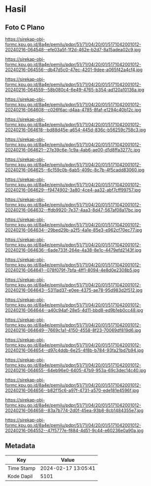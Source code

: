 # Hasil

## Foto C Plano

https://sirekap-obj-formc.kpu.go.id/8a4e/pemilu/pdpr/51/71/04/20/01/5171042001012-20240216-064548--efe03a5f-1f2d-462e-b2d7-8a15adea02c9.jpg

https://sirekap-obj-formc.kpu.go.id/8a4e/pemilu/pdpr/51/71/04/20/01/5171042001012-20240216-064556--db47d5c0-47ec-4201-9dee-a065f42a4cf4.jpg

https://sirekap-obj-formc.kpu.go.id/8a4e/pemilu/pdpr/51/71/04/20/01/5171042001012-20240216-064559--58b080c4-6e49-4765-b354-ad120a10136a.jpg

https://sirekap-obj-formc.kpu.go.id/8a4e/pemilu/pdpr/51/71/04/20/01/5171042001012-20240216-064608--c026f6ac-d4aa-4785-8faf-e1294c40b12c.jpg

https://sirekap-obj-formc.kpu.go.id/8a4e/pemilu/pdpr/51/71/04/20/01/5171042001012-20240216-064618--bd88d45e-a654-445d-836c-b56259c758c3.jpg

https://sirekap-obj-formc.kpu.go.id/8a4e/pemilu/pdpr/51/71/04/20/01/5171042001012-20240216-064621--27e39c6e-1c9a-4ab6-ae00-d1d8ffa3277c.jpg

https://sirekap-obj-formc.kpu.go.id/8a4e/pemilu/pdpr/51/71/04/20/01/5171042001012-20240216-064625--6c159c0b-6ab5-409c-8c7b-4f5cadd83060.jpg

https://sirekap-obj-formc.kpu.go.id/8a4e/pemilu/pdpr/51/71/04/20/01/5171042001012-20240216-064629--f9474902-3a80-4ce4-aa32-abf7cff99757.jpg

https://sirekap-obj-formc.kpu.go.id/8a4e/pemilu/pdpr/51/71/04/20/01/5171042001012-20240216-064632--ffdb9920-7e37-4aa3-8d47-567af08a17bc.jpg

https://sirekap-obj-formc.kpu.go.id/8a4e/pemilu/pdpr/51/71/04/20/01/5171042001012-20240216-064634--29bed29b-a2f5-4a1e-85e3-e962cf70ec77.jpg

https://sirekap-obj-formc.kpu.go.id/8a4e/pemilu/pdpr/51/71/04/20/01/5171042001012-20240216-064636--6ade733f-264e-4a38-8e1c-4479efd2143f.jpg

https://sirekap-obj-formc.kpu.go.id/8a4e/pemilu/pdpr/51/71/04/20/01/5171042001012-20240216-064641--078f079f-7bfa-4ff1-8094-4e8d0e2308b5.jpg

https://sirekap-obj-formc.kpu.go.id/8a4e/pemilu/pdpr/51/71/04/20/01/5171042001012-20240216-064643--5311ad37-e0ee-4375-ae78-95d983d2f512.jpg

https://sirekap-obj-formc.kpu.go.id/8a4e/pemilu/pdpr/51/71/04/20/01/5171042001012-20240216-064644--a40c94af-28e5-4d11-bbd8-ed9b1eb0cc48.jpg

https://sirekap-obj-formc.kpu.go.id/8a4e/pemilu/pdpr/51/71/04/20/01/5171042001012-20240216-064649--7669c1a1-4150-4558-8f23-70069df819d6.jpg

https://sirekap-obj-formc.kpu.go.id/8a4e/pemilu/pdpr/51/71/04/20/01/5171042001012-20240216-064654--d97c4ddb-6e25-4f8b-b784-93fa21bd7b94.jpg

https://sirekap-obj-formc.kpu.go.id/8a4e/pemilu/pdpr/51/71/04/20/01/5171042001012-20240216-064655--64eb96e0-6405-47b9-953a-69c3dec14c40.jpg

https://sirekap-obj-formc.kpu.go.id/8a4e/pemilu/pdpr/51/71/04/20/01/5171042001012-20240216-064656--b82f15c6-a97f-4731-a570-ede181e4596f.jpg

https://sirekap-obj-formc.kpu.go.id/8a4e/pemilu/pdpr/51/71/04/20/01/5171042001012-20240216-064658--83a7b774-2d0f-45ea-93b8-8cb1484355e7.jpg

https://sirekap-obj-formc.kpu.go.id/8a4e/pemilu/pdpr/51/71/04/20/01/5171042001012-20240216-064552--47f5777e-f884-4d51-9c44-e60236e0a90a.jpg


## Metadata

| Key        | Value               |
| ---------- | ------------------- |
| Time Stamp | 2024-02-17 13:05:41 |
| Kode Dapil | 5101                |



